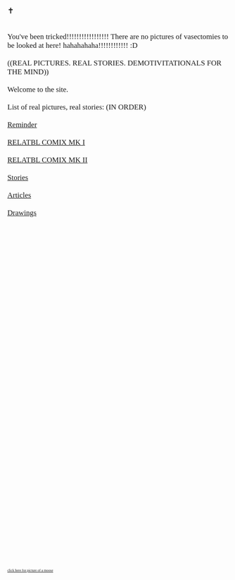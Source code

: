 <p style = "font-family:MS UI Gothic;font-size:18px;">
✝
<p style = "font-family:MS UI Gothic;font-size:17px;">
<br>
You've been tricked!!!!!!!!!!!!!!!!! There are no pictures of vasectomies to be looked at here! hahahahaha!!!!!!!!!!!! :D
<br>
<br>
((REAL PICTURES. REAL STORIES. DEMOTIVITATIONALS FOR THE MIND)) 
<br>
<br> 
Welcome to the site.
<br>
<br>
List of real pictures, real stories: (IN ORDER) 
<br>
<br>
<a href="prayer.html">Reminder</a>
<br>
<br>
<a href="relatblcomix.html">RELATBL COMIX MK I</a>
<br>
<br>
<a href="relatblcomix2.html">RELATBL COMIX MK II</a>
<br>
<br>
<a href="stories.html">Stories</a>
<br>
<br>
<a href="articles.html">Articles</a>
<br>
<br>
<a href="drawings.html">Drawings</a>
<br>
<br>
<br>
<br>
<br>
<br>
<br>
<br>
<br>
<br>
<br>
<br>
<br>
<br>
<br>
<br>
<br>
<br>
<br>
<br>
<br>
<br>
<br>
<br>
<br>
<br>
<br>
<br>
<br>
<br>
<br>
<br>
<br>
<br>
<br>
<br>
<br>
<br>
<br>
<br>
 <p style = "font-family:MS UI Gothic;font-size:8px;">
 <a href="http://www.mountainyahoos.com/SkiResorts/Mascots/TheCanyons-UT_Mascot-Murdock_KS_IMG_0804_680x921.jpg">click here for picture of a moose </a>

